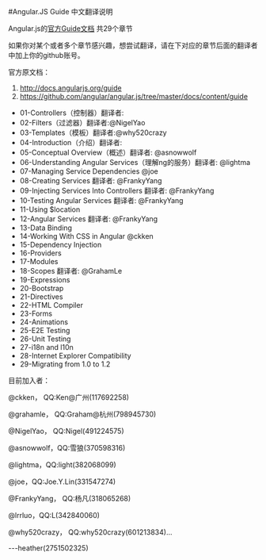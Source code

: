 #Angular.JS Guide 中文翻译说明

Angular.js的[官方Guide文档](http://docs.angularjs.org/guide) 共29个章节

如果你对某个或者多个章节感兴趣，想尝试翻译，请在下对应的章节后面的翻译者中加上你的github账号。

官方原文档：

1. http://docs.angularjs.org/guide
1. https://github.com/angular/angular.js/tree/master/docs/content/guide


* 01-Controllers（控制器）翻译者:
* 02-Filters（过滤器）翻译者:@NigelYao
* 03-Templates（模板）翻译者:@why520crazy
* 04-Introduction（介绍）翻译者:
* 05-Conceptual Overview（概述）翻译者: @asnowwolf
* 06-Understanding Angular Services（理解ng的服务）翻译者: @lightma
* 07-Managing Service Dependencies @joe
* 08-Creating Services 翻译者: @FrankyYang
* 09-Injecting Services Into Controllers 翻译者: @FrankyYang
* 10-Testing Angular Services 翻译者: @FrankyYang
* 11-Using $location
* 12-Angular Services 翻译者: @FrankyYang
* 13-Data Binding
* 14-Working With CSS in Angular @ckken
* 15-Dependency Injection
* 16-Providers
* 17-Modules
* 18-Scopes 翻译者: @GrahamLe
* 19-Expressions
* 20-Bootstrap
* 21-Directives
* 22-HTML Compiler
* 23-Forms
* 24-Animations
* 25-E2E Testing
* 26-Unit Testing
* 27-i18n and l10n
* 28-Internet Explorer Compatibility
* 29-Migrating from 1.0 to 1.2

目前加入者：

@ckken， QQ:Ken@广州(117692258)

@grahamle， QQ:Graham@杭州(798945730)  

@NigelYao， QQ:Nigel(491224575)

@asnowwolf，QQ:雪狼(370598316)

@lightma，QQ:light(382068099)

@joe，QQ:Joe.Y.Lin(331547274)

@FrankyYang， QQ:杨凡(318065268) 

@lrrluo，QQ:L(342840060) 

@why520crazy， QQ:why520crazy(601213834)...


---heather(2751502325)

